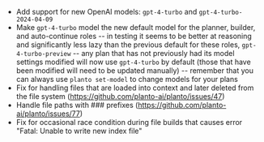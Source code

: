 - Add support for new OpenAI models: `gpt-4-turbo` and `gpt-4-turbo-2024-04-09`
- Make `gpt-4-turbo` model the new default model for the planner, builder, and auto-continue roles -- in testing it seems to be better at reasoning and significantly less lazy than the previous default for these roles, `gpt-4-turbo-preview` -- any plan that has not previously had its model settings modified will now use `gpt-4-turbo` by default (those that have been modified will need to be updated manually) -- remember that you can always use `planto set-model` to change models for your plans
- Fix for handling files that are loaded into context and later deleted from the file system (https://github.com/planto-ai/planto/issues/47)
- Handle file paths with ### prefixes (https://github.com/planto-ai/planto/issues/77)
- Fix for occasional race condition during file builds that causes error "Fatal: Unable to write new index file"